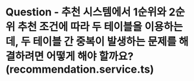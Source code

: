 # Question - 추천 시스템에서 1순위와 2순위 추천 조건에 따라 두 테이블을 이용하는데, 두 테이블 간 중복이 발생하는 문제를 해결하려면 어떻게 해야 할까요? (recommendation.service.ts)
